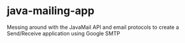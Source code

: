 # java-mailing-app
Messing around with the JavaMail API and email protocols to create a Send/Receive application using Google SMTP
